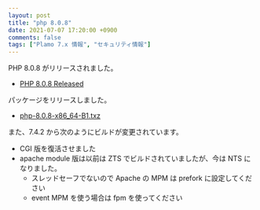 ```yaml
---
layout: post
title: "php 8.0.8"
date: 2021-07-07 17:20:00 +0900
comments: false
tags: ["Plamo 7.x 情報", "セキュリティ情報"]
---
```

PHP 8.0.8 がリリースされました。

* [PHP 8.0.8 Released](http://php.net/ChangeLog-8.php#8.0.8)

パッケージをリリースしました。

* [php-8.0.8-x86_64-B1.txz](https://repository.plamolinux.org/pub/Plamo-7.x/x86_64/plamo/08_daemons/php-8.0.8-x86_64-B1.txz)

<!--more-->

また、7.4.2 から次のようにビルドが変更されています。

* CGI 版を復活させました
* apache module 版は以前は ZTS でビルドされていましたが、今は NTS になりました。
  - スレッドセーフでないので Apache の MPM は prefork に設定してください
  - event MPM を使う場合は fpm を使ってください
